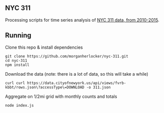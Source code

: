 NYC 311
---

Processing scripts for time series analysis of [NYC 311 data, from 2010-2015](https://data.cityofnewyork.us/Social-Services/311-Service-Requests-from-2010-to-Present/erm2-nwe9).

Running
---

Clone this repo & install dependencies

```
git clone https://github.com/morganherlocker/nyc-311.git
cd nyc-311
npm install
```

Download the data (note: there is a lot of data, so this will take a while)

`curl curl https://data.cityofnewyork.us/api/views/fvrb-kbbt/rows.json\?accessType\=DOWNLOAD -o 311.json`

Aggregate on 1/2mi grid with monthly counts and totals

`node index.js`
